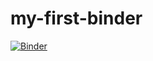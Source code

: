 # my-first-binder
[![Binder](https://mybinder.org/badge_logo.svg)](https://mybinder.org/v2/gh/BeardedBiologist/my-first-binder/HEAD)
